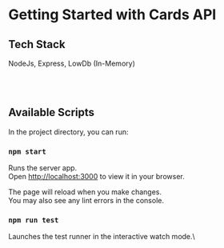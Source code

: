# Getting Started with Cards API

## Tech Stack

NodeJs, Express, LowDb (In-Memory)

<br/><br/>


## Available Scripts

In the project directory, you can run:



### `npm start`

Runs the server app.\
Open [http://localhost:3000](http://localhost:3000) to view it in your browser.



The page will reload when you make changes.\
You may also see any lint errors in the console.

### `npm run test`

Launches the test runner in the interactive watch mode.\
